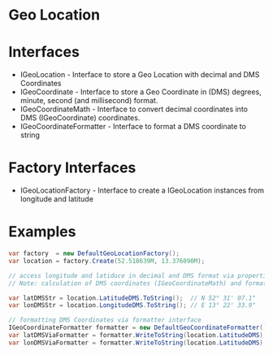 ﻿# Geo Location

# Interfaces
* IGeoLocation - Interface to store a Geo Location with decimal and DMS Coordinates
* IGeoCoordinate - Interface to store a Geo Coordinate in (DMS) degrees, minute, second (and millisecond) format. 
* IGeoCoordinateMath - Interface to convert decimal coordinates into DMS (IGeoCoordinate) coordinates.
* IGeoCoordinateFormatter - Interface to format a DMS coordinate to string

# Factory Interfaces
* IGeoLocationFactory - Interface to create a IGeoLocation instances from longitude and latitude 

# Examples

```csharp
var factory  = new DefaultGeoLocationFactory();
var location = factory.Create(52.518639M, 13.376090M);

// access longitude and latiduce in decimal and DMS format via properties.
// Note: calculation of DMS coordinates (IGeoCoordinateMath) and formatting (IGeoCoordinateFormatter) is exchangeable

var latDMSStr = location.LatitudeDMS.ToString();  // N 52° 31' 07.1"
var lonDMSStr = location.LongitudeDMS.ToString(); // E 13° 22' 33.9"

// formatting DMS Coordinates via formatter interface
IGeoCoordinateFormatter formatter = new DefaultGeoCoordinateFormatter();
var latDMSViaFormatter = formatter.WriteToString(location.LatitudeDMS); // N 52° 31' 07.1"
var lonDMSViaFormatter = formatter.WriteToString(location.LatitudeDMS); // E 13° 22' 33.9"
```